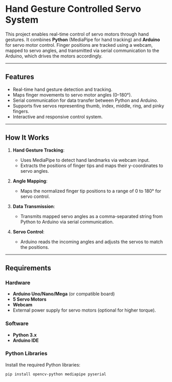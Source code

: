 # Hand Gesture Controlled Servo System

This project enables real-time control of servo motors through hand gestures. It combines **Python** (MediaPipe for hand tracking) and **Arduino** for servo motor control. Finger positions are tracked using a webcam, mapped to servo angles, and transmitted via serial communication to the Arduino, which drives the motors accordingly.

---

## Features
- Real-time hand gesture detection and tracking.
- Maps finger movements to servo motor angles (0–180°).
- Serial communication for data transfer between Python and Arduino.
- Supports five servos representing thumb, index, middle, ring, and pinky fingers.
- Interactive and responsive control system.

---

## How It Works
1. **Hand Gesture Tracking**:
   - Uses MediaPipe to detect hand landmarks via webcam input.
   - Extracts the positions of finger tips and maps their y-coordinates to servo angles.

2. **Angle Mapping**:
   - Maps the normalized finger tip positions to a range of 0 to 180° for servo control.

3. **Data Transmission**:
   - Transmits mapped servo angles as a comma-separated string from Python to Arduino via serial communication.

4. **Servo Control**:
   - Arduino reads the incoming angles and adjusts the servos to match the positions.

---

## Requirements

### Hardware
- **Arduino Uno/Nano/Mega** (or compatible board)
- **5 Servo Motors**
- **Webcam**
- External power supply for servo motors (optional for higher torque).

### Software
- **Python 3.x**
- **Arduino IDE**

### Python Libraries
Install the required Python libraries:
```bash
pip install opencv-python mediapipe pyserial
